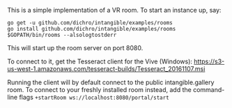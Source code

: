 This is a simple implementation of a VR room. To start an instance up, say:

```
go get -u github.com/dichro/intangible/examples/rooms
go install github.com/dichro/intangible/examples/rooms
$GOPATH/bin/rooms --alsologtostderr
```

This will start up the room server on port 8080.

To connect to it, get the Tesseract client for the Vive (Windows):
https://s3-us-west-1.amazonaws.com/tesseract-builds/Tesseract_20161107.msi

Running the client will by default connect to the public intangible.gallery room. To connect to your freshly installed room instead, add the command-line flags `+startRoom ws://localhost:8080/portal/start`